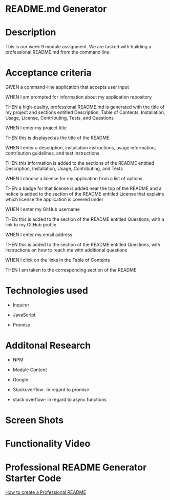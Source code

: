# README.md Generator

# Description

This is our week 9 module assignment. We are tasked with building a professional README.md from the command line.

# Acceptance criteria

GIVEN a command-line application that accepts user input

WHEN I am prompted for information about my application repository

THEN a high-quality, professional README.md is generated with the title of my project and sections entitled Description, Table of Contents, Installation, Usage, License, Contributing, Tests, and Questions

WHEN I enter my project title

THEN this is displayed as the title of the README

WHEN I enter a description, installation instructions, usage information, contribution guidelines, and test instructions

THEN this information is added to the sections of the README entitled Description, Installation, Usage, Contributing, and Tests

WHEN I choose a license for my application from a list of options

THEN a badge for that license is added near the top of the README and a notice is added to the section of the 
README entitled License that explains which license the application is covered under

WHEN I enter my GitHub username

THEN this is added to the section of the README entitled Questions, with a link to my GitHub profile

WHEN I enter my email address

THEN this is added to the section of the README entitled Questions, with instructions on how to reach me with additional questions

WHEN I click on the links in the Table of Contents

THEN I am taken to the corresponding section of the README

# Technologies used
* Inquirer

* JavaScript

* Promise

# Additonal Research
* NPM

* Module Content

* Google

* Stackoverflow- in regard to promise 

* stack overflow- in regard to async functions

# Screen Shots


# Functionality Video



# Professional README Generator Starter Code
[How to create a Professional README](https://coding-boot-camp.github.io/full-stack/github/professional-readme-guide)

# 